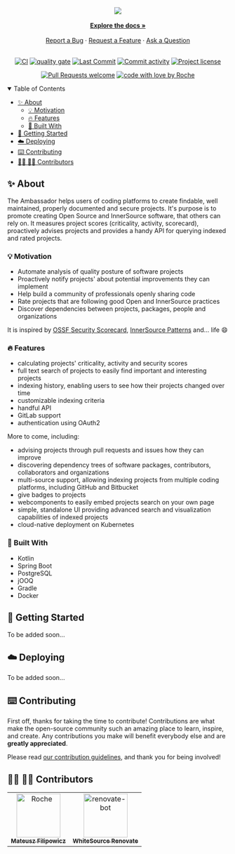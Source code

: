 <div align="center">
  <img src="./docs/logo.png" />
  <br />
  <br />
  <a href="#about"><strong>Explore the docs »</strong></a>
  <br />
  <br />
  <a href="https://github.com/Roche/the-ambassador/issues/new?assignees=&labels=bug&template=01_BUG_REPORT.md&title=bug%3A+">Report a Bug</a>
  ·
  <a href="https://github.com/Roche/the-ambassador/issues/new?assignees=&labels=enhancement&template=02_FEATURE_REQUEST.md&title=feat%3A+">Request a Feature</a>
  ·
  <a href="https://github.com/Roche/the-ambassador/discussions">Ask a Question</a>
</div>

<div align="center">
<br />

[![CI](https://img.shields.io/github/workflow/status/Roche/the-ambassador/CI/master?style=flat-square)](https://github.com/Roche/the-ambassador/actions/workflows/ci.yml)
[![quality gate](https://sonarcloud.io/api/project_badges/measure?project=Roche_the-ambassador&metric=alert_status&style=flat-square)](https://sonarcloud.io/project/overview?id=Roche_the-ambassador)
[![Last Commit](https://img.shields.io/github/last-commit/Roche/the-ambassador/master?style=flat-square)](https://github.com/Roche/the-ambassador/commits/master)
[![Commit activity](https://img.shields.io/github/commit-activity/m/Roche/the-ambassador?style=flat-square)](https://github.com/Roche/the-ambassador/pulse)
[![Project license](https://img.shields.io/github/license/Roche/the-ambassador.svg?style=flat-square)](LICENSE)

[![Pull Requests welcome](https://img.shields.io/badge/PRs-welcome-bc36f0.svg?style=flat-square)](https://github.com/Roche/the-ambassador/issues?q=is%3Aissue+is%3Aopen+label%3A%22help+wanted%22)
[![code with love by Roche](https://img.shields.io/badge/%3C%2F%3E%20with%20%E2%99%A5%20by-Roche-0B41CD.svg?style=flat-square)](https://github.com/Roche)

</div>

<details open="open">
<summary>Table of Contents</summary>

- [✨ About](#about)
  * [💡 Motivation](#motivation)
  * [🔥 Features](#features)
  * [🚧 Built With](#built-with)
- [🚀 Getting Started](#getting-started)
- [☁️ Deploying](#deploying)
- [⌨️️ Contributing](#contributing)
- [👨‍💻 👩‍💻 Contributors](#contributors)

</details>

## <a id="about"></a> ✨ About

The Ambassador helps users of coding platforms to create findable, well maintained,
properly documented and secure projects. It's purpose is to promote creating
Open Source and InnerSource software, that others can rely on.
It measures project scores (criticality, activity, scorecard), proactively advises projects
and provides a handy API for querying indexed and rated projects.

### <a id="motivation"></a> 💡 Motivation

- Automate analysis of quality posture of software projects
- Proactively notify projects' about potential improvements they can implement
- Help build a community of professionals openly sharing code
- Rate projects that are following good Open and InnerSource practices
- Discover dependencies between projects, packages, people and organizations

It is inspired by [OSSF Security Scorecard](https://github.com/ossf/scorecard),
[InnerSource Patterns](https://github.com/InnerSourceCommons/InnerSourcePatterns)
and... life 😄

### <a id="features"></a> 🔥 Features

- calculating projects' criticality, activity and security scores
- full text search of projects to easily find important and interesting projects
- indexing history, enabling users to see how their projects changed over time
- customizable indexing criteria
- handful API
- GitLab support
- authentication using OAuth2

More to come, including:
- advising projects through pull requests and issues how they can improve
- discovering dependency trees of software packages, contributors, collaborators and organizations
- multi-source support, allowing indexing projects from multiple coding platforms, including GitHub and Bitbucket
- give badges to projects
- webcomponents to easily embed projects search on your own page
- simple, standalone UI providing advanced search and visualization capabilities
  of indexed projects
- cloud-native deployment on Kubernetes

### <a id="built-with"></a> 🚧 Built With

- Kotlin
- Spring Boot
- PostgreSQL
- jOOQ
- Gradle
- Docker

## <a id="getting-started"></a> 🚀 Getting Started

To be added soon...

## <a id="deploying"></a> ☁️ Deploying

To be added soon...

## <a id="contributing"></a> ⌨️️ Contributing

First off, thanks for taking the time to contribute! Contributions are what make the open-source community such
an amazing place to learn, inspire, and create. Any contributions you make will benefit everybody else and are **greatly appreciated**.

Please read [our contribution guidelines](CONTRIBUTING.md), and thank you for being involved!

## <a id="contributors"></a> 👨‍💻 👩‍💻 Contributors

<!-- readme: contributors -start -->
<table>
<tr>
    <td align="center">
        <a href="https://github.com/filipowm">
            <img src="https://avatars.githubusercontent.com/u/20795389?v=4" width="100;" alt="Roche"/>
            <br />
            <sub><b>Mateusz Filipowicz</b></sub>
        </a>
    </td>
    <td align="center">
        <a href="https://github.com/renovate-bot">
            <img src="https://avatars.githubusercontent.com/u/25180681?v=4" width="100;" alt="renovate-bot"/>
            <br />
            <sub><b>WhiteSource Renovate</b></sub>
        </a>
    </td></tr>
</table>
<!-- readme: contributors -end -->